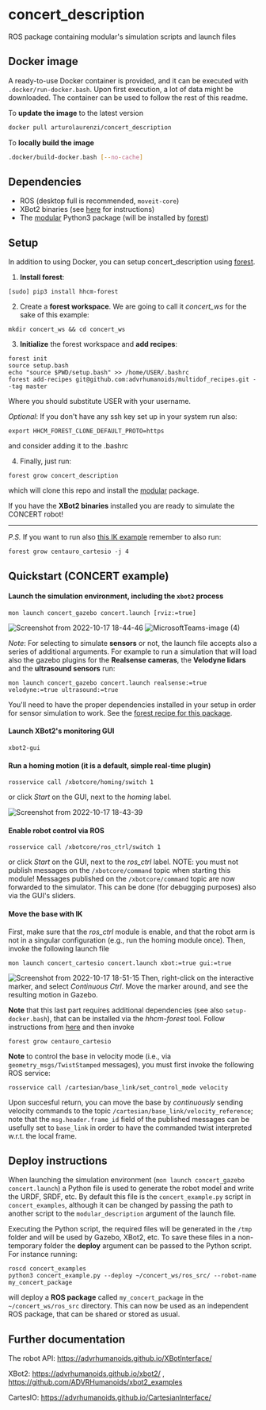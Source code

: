 # concert_description
ROS package containing modular's simulation scripts and launch files

## Docker image
A ready-to-use Docker container is provided, and it can be executed with `.docker/run-docker.bash`. Upon
first execution, a lot of data might be downloaded. The container can be used to follow the rest 
of this readme.

To **update the image** to the latest version
```bash
docker pull arturolaurenzi/concert_description
```

To **locally build the image** 
```bash
.docker/build-docker.bash [--no-cache] 
```

## Dependencies

 - ROS (desktop full is recommended, `moveit-core`)
 - XBot2 binaries (see [here](https://advrhumanoids.github.io/xbot2/quickstart.html#system-setup) for instructions)
 - The [modular](https://github.com/ADVRHumanoids/modular_hhcm) Python3 package (will be installed by [forest](https://github.com/ADVRHumanoids/forest))
 
## Setup
In addition to using Docker, you can setup concert_description using [forest](https://github.com/ADVRHumanoids/forest). 

1. **Install forest**:
```
[sudo] pip3 install hhcm-forest
```

2. Create a **forest workspace**. We are going to call it *concert_ws* for the sake of this example:
```
mkdir concert_ws && cd concert_ws
```

3. **Initialize** the forest workspace and **add recipes**: 
```
forest init
source setup.bash
echo "source $PWD/setup.bash" >> /home/USER/.bashrc
forest add-recipes git@github.com:advrhumanoids/multidof_recipes.git --tag master 
```
Where you should substitute USER with your username.

*Optional*: If you don't have any ssh key set up in your system run also:
```
export HHCM_FOREST_CLONE_DEFAULT_PROTO=https
```
and consider adding it to the .bashrc

4. Finally, just run:
```
forest grow concert_description
```
which will clone this repo and install the [modular](https://github.com/ADVRHumanoids/modular_hhcm) package. 

If you have the **XBot2 binaries** installed you are ready to simulate the CONCERT robot!

---

*P.S.* If you want to run also [this IK example](https://github.com/ADVRHumanoids/concert_description#move-the-base-with-ik) remember to also run:
```
forest grow centauro_cartesio -j 4
```


<!-- Drop into a catkin workspace's `src/` folder. If you're using `catkin_tools`, you might need to build the workspace. -->
 
## Quickstart (CONCERT example)

#### Launch the simulation environment, including the `xbot2` process
```
mon launch concert_gazebo concert.launch [rviz:=true]
```
![Screenshot from 2022-10-17 18-44-46](https://user-images.githubusercontent.com/22152172/196235597-9850b985-72cf-4bfd-a0e3-28dedcb12420.png)
![MicrosoftTeams-image (4)](https://user-images.githubusercontent.com/22152172/209342651-12d59ce9-7d62-43fe-8a55-970304862c75.png)

*Note*: For selecting to simulate **sensors** or not, the launch file accepts also a series of additional arguments. 
For example to run a simulation that will load also the gazebo plugins for the **Realsense cameras**, the **Velodyne lidars** and the **ultrasound sensors** run:
```
mon launch concert_gazebo concert.launch realsense:=true velodyne:=true ultrasound:=true
```
You'll need to have the proper dependencies installed in your setup in order for sensor simulation to work. See the [forest recipe for this package](https://github.com/ADVRHumanoids/multidof_recipes/blob/master/recipes/concert_description.yaml).

#### Launch XBot2's monitoring GUI
```
xbot2-gui
```

#### Run a homing motion (it is a default, simple real-time plugin)
```
rosservice call /xbotcore/homing/switch 1
```
or click *Start* on the GUI, next to the *homing* label. 

![Screenshot from 2022-10-17 18-43-39](https://user-images.githubusercontent.com/22152172/196235414-8a4d1282-0122-416d-bf4a-04242abe7d32.png)

#### Enable robot control via ROS
```
rosservice call /xbotcore/ros_ctrl/switch 1
```
or click *Start* on the GUI, next to the *ros_ctrl* label. NOTE: you must not publish messages on the `/xbotcore/command` topic when starting this module!
Messages published on the `/xbotcore/command` topic are now forwarded to the simulator. This can be done (for debugging purposes) also via the GUI's sliders.

#### Move the base with IK 
First, make sure that the *ros_ctrl* module is enable, and that the robot arm is not in a singular configuration (e.g., run the homing module once). Then, invoke the following launch file
```
mon launch concert_cartesio concert.launch xbot:=true gui:=true
```
![Screenshot from 2022-10-17 18-51-15](https://user-images.githubusercontent.com/22152172/196236956-f50d8b5a-fea2-4c0a-865f-bfdf74d216f0.png)
Then, right-click on the interactive marker, and select *Continuous Ctrl*. Move the marker around, and see the resulting motion in Gazebo.

**Note** that this last part requires additional dependencies (see also `setup-docker.bash`), that can be installed via the *hhcm-forest* tool. Follow instructions from [here](https://github.com/ADVRHumanoids/multidof_recipes) and then invoke
```
forest grow centauro_cartesio
```

**Note** to control the base in velocity mode (i.e., via `geometry_msgs/TwistStamped` messages), you must first invoke the following ROS service:
```
rosservice call /cartesian/base_link/set_control_mode velocity
```
Upon succesful return, you can move the base by *continuously* sending velocity commands to the topic `/cartesian/base_link/velocity_reference`; note that the `msg.header.frame_id` field of the published messages can be usefully set to `base_link` in order to have the commanded twist interpreted w.r.t. the local frame.

## Deploy instructions

When launching the simulation environment (`mon launch concert_gazebo concert.launch`) a Python file is used to generate the robot model and write the URDF, SRDF, etc. By default this file is the `concert_example.py` script in `concert_examples`, although it can be changed by passing the path to another script to the `modular_description` argument of the launch file.

Executing the Python script, the required files will be generated in the `/tmp` folder and will be used by Gazebo, XBot2, etc. To save these files in a non-temporary folder the **deploy** argument can be passed to the Python script. For instance running:
```
roscd concert_examples
python3 concert_example.py --deploy ~/concert_ws/ros_src/ --robot-name my_concert_package
```
will deploy a **ROS package** called `my_concert_package` in the `~/concert_ws/ros_src` directory. This can now be used as an independent ROS package, that can be shared or stored as usual.

## Further documentation

The robot API: https://advrhumanoids.github.io/XBotInterface/

XBot2: https://advrhumanoids.github.io/xbot2/ , https://github.com/ADVRHumanoids/xbot2_examples

CartesIO: https://advrhumanoids.github.io/CartesianInterface/
